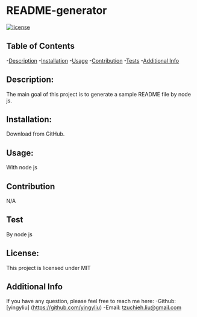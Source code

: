 # README-generator

  
  [![license](https://img.shields.io/badge/license-MIT-blue)](https://shields.io)

  ## Table of Contents
  -[Description](#description)
  -[Installation](#installation)
  -[Usage](#usage)
  -[Contribution](#contribution)
  -[Tests](#testing)
  -[Additional Info](#addition-info)
  ## Description:
  The main goal of this project is to generate a sample README file by node js.

  ## Installation:
  Download from GitHub.

  ## Usage:
  With node js

  ## Contribution
  N/A

  ## Test
  By node js

  ## License:
  This project is licensed under MIT

  ## Additional Info
  If you have any question, please feel free to reach me here:
  -Github: [yingyliu] (https://github.com/yingyliu)
  -Email: tzuchieh.liu@gmail.com